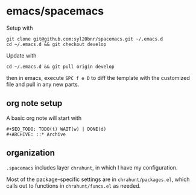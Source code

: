 # emacs/spacemacs

Setup with

```
git clone git@github.com:syl20bnr/spacemacs.git ~/.emacs.d
cd ~/.emacs.d && git checkout develop
```

Update with

```
cd ~/.emacs.d && git pull origin develop
```

then in emacs, execute `SPC f e D` to diff the template with the
customized file and pull in any new parts.

## org note setup

A basic org note will start with

```
#+SEQ_TODO: TODO(t) WAIT(w) | DONE(d)
#+ARCHIVE: ::* Archive
```

## organization

`.spacemacs` includes layer `chrahunt`, in which I have my configuration.

Most of the package-specific settings are in `chrahunt/packages.el`,
which calls out to functions in `chrahunt/funcs.el` as needed.
